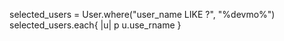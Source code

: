 selected_users = User.where("user_name LIKE ?", "%devmo%")
selected_users.each{ |u| p u.use_rname }
